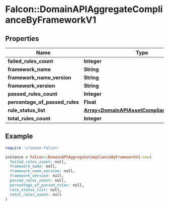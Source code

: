 # Falcon::DomainAPIAggregateComplianceByFrameworkV1

## Properties

| Name | Type | Description | Notes |
| ---- | ---- | ----------- | ----- |
| **failed_rules_count** | **Integer** |  |  |
| **framework_name** | **String** |  |  |
| **framework_name_version** | **String** |  |  |
| **framework_version** | **String** |  |  |
| **passed_rules_count** | **Integer** |  |  |
| **percentage_of_passed_rules** | **Float** |  |  |
| **rule_status_list** | [**Array&lt;DomainAPIAssetComplianceFindingV1&gt;**](DomainAPIAssetComplianceFindingV1.md) |  |  |
| **total_rules_count** | **Integer** |  |  |

## Example

```ruby
require 'crimson-falcon'

instance = Falcon::DomainAPIAggregateComplianceByFrameworkV1.new(
  failed_rules_count: null,
  framework_name: null,
  framework_name_version: null,
  framework_version: null,
  passed_rules_count: null,
  percentage_of_passed_rules: null,
  rule_status_list: null,
  total_rules_count: null
)
```

